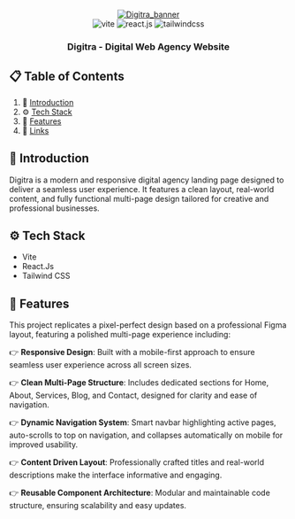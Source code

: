 <div align="center">
   <br />
    <a href="https://digitra.netlify.app" target="_blank">
      <img src="https://i.postimg.cc/zfhz0Z13/Digitra.png" alt="Digitra_banner">
    </a>
  <br />
   
  <div>
    <img src="https://img.shields.io/badge/-Vite-black?style=for-the-badge&logoColor=white&logo=vite&color=646CFF" alt="vite" />
    <img src="https://img.shields.io/badge/-React_JS-black?style=for-the-badge&logoColor=white&logo=react&color=61DAFB" alt="react.js" />
    <img src="https://img.shields.io/badge/-Tailwind_CSS-black?style=for-the-badge&logoColor=white&logo=tailwindcss&color=06B6D4" alt="tailwindcss" />
  </div>

  <h3 align="center">Digitra - Digital Web Agency Website</h3>
</div>

## 📋 <a name="table">Table of Contents</a>

1. 🤖 [Introduction](#introduction)
2. ⚙️ [Tech Stack](#tech-stack)
3. 🔋 [Features](#features)
6. 🔗 [Links](#links)


## <a name="introduction">🤖 Introduction</a>

Digitra is a modern and responsive digital agency landing page designed to deliver a seamless user experience. It features a clean layout, real-world content, and fully functional multi-page design tailored for creative and professional businesses.

## <a name="tech-stack">⚙️ Tech Stack</a>

- Vite
- React.Js
- Tailwind CSS

## <a name="features">🔋 Features</a>

This project replicates a pixel-perfect design based on a professional Figma layout, featuring a polished multi-page experience including:

👉 **Responsive Design**: Built with a mobile-first approach to ensure seamless user experience across all screen sizes.

👉 **Clean Multi-Page Structure**: Includes dedicated sections for Home, About, Services, Blog, and Contact, designed for clarity and ease of navigation.

👉 **Dynamic Navigation System**: Smart navbar highlighting active pages, auto-scrolls to top on navigation, and collapses automatically on mobile for improved usability.

👉 **Content Driven Layout**: Professionally crafted titles and real-world descriptions make the interface informative and engaging.

👉 **Reusable Component Architecture**: Modular and maintainable code structure, ensuring scalability and easy updates.
